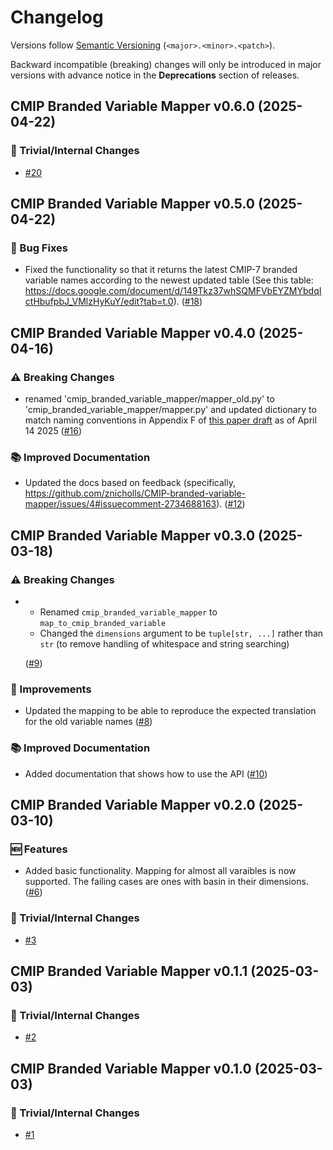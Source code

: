 # Changelog

Versions follow [Semantic Versioning](https://semver.org/) (`<major>.<minor>.<patch>`).

Backward incompatible (breaking) changes will only be introduced in major versions
with advance notice in the **Deprecations** section of releases.

<!--
You should *NOT* be adding new changelog entries to this file,
this file is managed by towncrier.
See `changelog/README.md`.

You *may* edit previous changelogs to fix problems like typo corrections or such.
To add a new changelog entry, please see
`changelog/README.md`
and https://pip.pypa.io/en/latest/development/contributing/#news-entries,
noting that we use the `changelog` directory instead of news,
markdown instead of restructured text and use slightly different categories
from the examples given in that link.
-->

<!-- towncrier release notes start -->

## CMIP Branded Variable Mapper v0.6.0 (2025-04-22)

### :wrench: Trivial/Internal Changes

- [#20](https://github.com/znicholls/CMIP-branded-variables-mapper/pull/20)


## CMIP Branded Variable Mapper v0.5.0 (2025-04-22)

### :bug: Bug Fixes

- Fixed the functionality so that it returns the latest CMIP-7 branded variable names according to the newest updated table (See this table: https://docs.google.com/document/d/149Tkz37whSQMFVbEYZMYbdqIctHbufpbJ_VMlzHyKuY/edit?tab=t.0). ([#18](https://github.com/znicholls/CMIP-branded-variables-mapper/pull/18))


## CMIP Branded Variable Mapper v0.4.0 (2025-04-16)

### :warning: Breaking Changes

- renamed 'cmip_branded_variable_mapper/mapper_old.py' to 'cmip_branded_variable_mapper/mapper.py'
  and updated dictionary to match naming conventions in Appendix F of [this paper draft](https://docs.google.com/document/d/19jzecgymgiiEsTDzaaqeLP6pTvLT-NzCMaq-wu-QoOc/edit?pli=1&tab=t.0) as of April 14 2025 ([#16](https://github.com/znicholls/CMIP-branded-variables-mapper/pull/16))

### :books: Improved Documentation

- Updated the docs based on feedback (specifically, https://github.com/znicholls/CMIP-branded-variable-mapper/issues/4#issuecomment-2734688163). ([#12](https://github.com/znicholls/CMIP-branded-variables-mapper/pull/12))


## CMIP Branded Variable Mapper v0.3.0 (2025-03-18)

### :warning: Breaking Changes

- - Renamed `cmip_branded_variable_mapper` to `map_to_cmip_branded_variable`
  - Changed the `dimensions` argument to be `tuple[str, ...]` rather than `str` (to remove handling of whitespace and string searching)

  ([#9](https://github.com/znicholls/CMIP-branded-variables-mapper/pull/9))

### :tada: Improvements

- Updated the mapping to be able to reproduce the expected translation for the old variable names ([#8](https://github.com/znicholls/CMIP-branded-variables-mapper/pull/8))

### :books: Improved Documentation

- Added documentation that shows how to use the API ([#10](https://github.com/znicholls/CMIP-branded-variables-mapper/pull/10))


## CMIP Branded Variable Mapper v0.2.0 (2025-03-10)

### 🆕 Features

- Added basic functionality. Mapping for almost all varaibles is now supported. The failing cases are ones with basin in their dimensions. ([#6](https://github.com/znicholls/CMIP-branded-variables-mapper/pull/6))

### 🔧 Trivial/Internal Changes

- [#3](https://github.com/znicholls/CMIP-branded-variables-mapper/pull/3)


## CMIP Branded Variable Mapper v0.1.1 (2025-03-03)

### 🔧 Trivial/Internal Changes

- [#2](https://github.com/znicholls/CMIP-branded-variables-scratch/pull/2)


## CMIP Branded Variable Mapper v0.1.0 (2025-03-03)

### 🔧 Trivial/Internal Changes

- [#1](https://github.com/znicholls/CMIP-branded-variables-scratch/pull/1)
